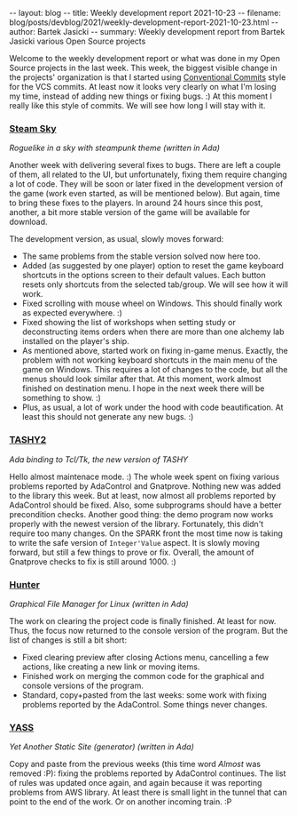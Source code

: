 -- layout: blog
-- title: Weekly development report 2021-10-23
-- filename: blog/posts/devblog/2021/weekly-development-report-2021-10-23.html
-- author: Bartek Jasicki
-- summary: Weekly development report from Bartek Jasicki various Open Source projects

Welcome to the weekly development report or what was done in my Open Source
projects in the last week. This week, the biggest visible change in the
projects' organization is that I started using [Conventional Commits](https://www.conventionalcommits.org/en/v1.0.0/)
style for the VCS commits. At least now it looks very clearly on what I'm losing
my time, instead of adding new things or fixing bugs. :) At this moment I
really like this style of commits. We will see how long I will stay with it.

### [Steam Sky](https://www.laeran.pl/repositories/steamsky)

*Roguelike in a sky with steampunk theme (written in Ada)*

Another week with delivering several fixes to bugs. There are left a couple
of them, all related to the UI, but unfortunately, fixing them require
changing a lot of code. They will be soon or later fixed in the development
version of the game (work even started, as will be mentioned below). But
again, time to bring these fixes to the players. In around 24 hours since
this post, another, a bit more stable version of the game will be available
for download.

The development version, as usual, slowly moves forward:

* The same problems from the stable version solved now here too.
* Added (as suggested by one player) option to reset the game keyboard
  shortcuts in the options screen to their default values. Each button resets
  only shortcuts from the selected tab/group. We will see how it will work.
* Fixed scrolling with mouse wheel on Windows. This should finally work as
  expected everywhere. :)
* Fixed showing the list of workshops when setting study or deconstructing
  items orders when there are more than one alchemy lab installed on the
  player's ship.
* As mentioned above, started work on fixing in-game menus. Exactly, the
  problem with not working keyboard shortcuts in the main menu of the game on
  Windows. This requires a lot of changes to the code, but all the menus
  should look similar after that. At this moment, work almost finished on
  destination menu. I hope in the next week there will be something to show. :)
* Plus, as usual, a lot of work under the hood with code beautification. At
  least this should not generate any new bugs. :)

### [TASHY2](https://www.laeran.pl/repositories/tashy2)

*Ada binding to Tcl/Tk, the new version of TASHY*

Hello almost maintenace mode. :) The whole week spent on fixing various
problems reported by AdaControl and Gnatprove. Nothing new was added to the
library this week. But at least, now almost all problems reported by AdaControl
should be fixed. Also, some subprograms should have a better precondition
checks. Another good thing: the demo program now works properly with the newest
version of the library. Fortunately, this didn't require too many changes. On
the SPARK front the most time now is taking to write the safe version of
`Integer'Value` aspect. It is slowly moving forward, but still a few things to
prove or fix. Overall, the amount of Gnatprove checks to fix is still around
1000. :)

### [Hunter](https://www.laeran.pl/repositories/hunter)

*Graphical File Manager for Linux (written in Ada)*

The work on clearing the project code is finally finished. At least for now.
Thus, the focus now returned to the console version of the program. But the list
of changes is still a bit short:

* Fixed clearing preview after closing Actions menu, cancelling a few actions,
  like creating a new link or moving items.
* Finished work on merging the common code for the graphical and console
  versions of the program.
* Standard, copy+pasted from the last weeks: some work with fixing problems
  reported by the AdaControl. Some things never changes.

### [YASS](https://www.laeran.pl/repositories/yass)

*Yet Another Static Site (generator) (written in Ada)*

Copy and paste from the previous weeks (this time word *Almost* was removed :P):
fixing the problems reported by AdaControl continues. The list of rules was
updated once again, and again because it was reporting problems from AWS
library. At least there is small light in the tunnel that can point to the end
of the work. Or on another incoming train. :P
